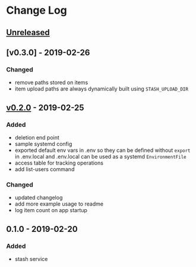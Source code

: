 # Change Log

## [Unreleased]

## [v0.3.0] - 2019-02-26
### Changed
- remove paths stored on items
- item upload paths are always dynamically built using `STASH_UPLOAD_DIR`

## [v0.2.0] - 2019-02-25
### Added
- deletion end point
- sample systemd config
- exported default env vars in .env so they can be defined without `export`
  in .env.local and .env.local can be used as a systemd `EnvironmentFile`
- access table for tracking operations
- add list-users command

### Changed
- updated changelog
- add more example usage to readme
- log item count on app startup

## 0.1.0 - 2019-02-20
### Added
- stash service

[Unreleased]: https://github.com/jaemk/stash/compare/v0.3.0...HEAD
[Unreleased]: https://github.com/jaemk/stash/compare/v0.2.0...v0.3.0
[v0.2.0]: https://github.com/jaemk/stash/compare/v0.1.0...v0.2.0
